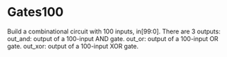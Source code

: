 # Gates100
Build a combinational circuit with 100 inputs, in[99:0].  There are 3 outputs:  out_and: output of a 100-input AND gate. out_or: output of a 100-input OR gate. out_xor: output of a 100-input XOR gate.
